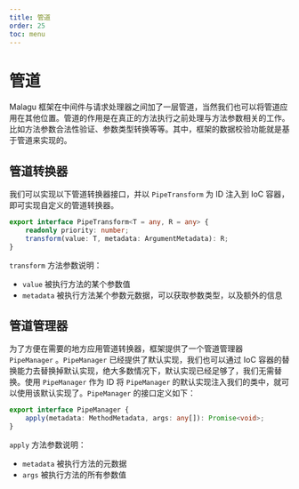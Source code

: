 ```yaml
---
title: 管道
order: 25
toc: menu
---
```


# 管道

Malagu 框架在中间件与请求处理器之间加了一层管道，当然我们也可以将管道应用在其他位置。管道的作用是在真正的方法执行之前处理与方法参数相关的工作。比如方法参数合法性验证、参数类型转换等等。其中，框架的数据校验功能就是基于管道来实现的。


## 管道转换器


我们可以实现以下管道转换器接口，并以 `PipeTransform` 为 ID 注入到 IoC 容器，即可实现自定义的管道转换器。


```typescript
export interface PipeTransform<T = any, R = any> {
    readonly priority: number;
    transform(value: T, metadata: ArgumentMetadata): R;
}
```


`transform` 方法参数说明：

- `value` 被执行方法的某个参数值
- `metadata` 被执行方法某个参数元数据，可以获取参数类型，以及额外的信息



## 管道管理器


为了方便在需要的地方应用管道转换器，框架提供了一个管道管理器 `PipeManager` 。`PipeManager` 已经提供了默认实现，我们也可以通过 IoC 容器的替换能力去替换掉默认实现，绝大多数情况下，默认实现已经足够了，我们无需替换。使用 `PipeManager` 作为 ID 将 `PipeManager` 的默认实现注入我们的类中，就可以使用该默认实现了。`PipeManager` 的接口定义如下：


```typescript
export interface PipeManager {
    apply(metadata: MethodMetadata, args: any[]): Promise<void>;
}
```
`apply` 方法参数说明：

- `metadata` 被执行方法的元数据
- `args` 被执行方法的所有参数值



